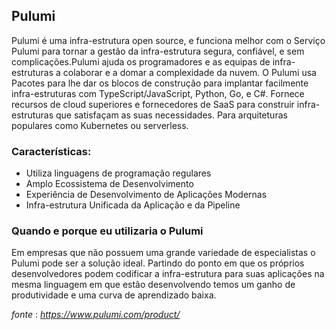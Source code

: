 Pulumi
-------------------------------

Pulumi é uma infra-estrutura open source, e funciona melhor com o Serviço Pulumi para tornar a gestão da infra-estrutura segura, confiável, e sem complicações.Pulumi ajuda os programadores e as equipas de infra-estruturas a colaborar e a domar a complexidade da nuvem.
O Pulumi usa Pacotes para lhe dar os blocos de construção para implantar facilmente infra-estruturas com TypeScript/JavaScript, Python, Go, e C#. Fornece recursos de cloud superiores e fornecedores de SaaS para construir infra-estruturas  que satisfaçam as suas necessidades. Para arquiteturas populares como Kubernetes ou serverless.


### Características:
*   Utiliza linguagens de programação regulares
*   Amplo Ecossistema de Desenvolvimento
*   Experiência de Desenvolvimento de Aplicações Modernas
*   Infra-estrutura Unificada da Aplicação e da Pipeline


### Quando e porque eu utilizaria o Pulumi
Em empresas que não possuem uma grande variedade de especialistas o Pulumi pode ser a solução ideal. Partindo do ponto em que os próprios desenvolvedores podem codificar a infra-estrutura para suas aplicações na mesma linguagem em que estão desenvolvendo temos um ganho de produtividade e uma curva de aprendizado baixa.

_fonte_ : _https://www.pulumi.com/product/_